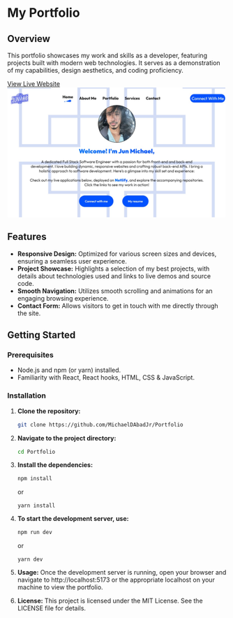 # My Portfolio

## Overview

This portfolio showcases my work and skills as a developer, featuring projects built with modern web technologies. It serves as a demonstration of my capabilities, design aesthetics, and coding proficiency.

<a href="https://junmike.dev/" target="_blank">View Live Website</a>
</br>
<img src="https://raw.githubusercontent.com/MichaelDAbadJr/assets/refs/heads/main/Portfolio-Cover.jpg" width="500">

## Features

- **Responsive Design:** Optimized for various screen sizes and devices, ensuring a seamless user experience.
- **Project Showcase:** Highlights a selection of my best projects, with details about technologies used and links to live demos and source code.
- **Smooth Navigation:** Utilizes smooth scrolling and animations for an engaging browsing experience.
- **Contact Form:** Allows visitors to get in touch with me directly through the site.

## Getting Started

### Prerequisites

- Node.js and npm (or yarn) installed.
- Familiarity with React, React hooks, HTML, CSS & JavaScript.

### Installation

1. **Clone the repository:**

   ```sh
   git clone https://github.com/MichaelDAbadJr/Portfolio
   ```

2. **Navigate to the project directory:**

   ```sh
   cd Portfolio
   ```

3. **Install the dependencies:**

   ```sh
   npm install
   ```

   or

   ```
   yarn install
   ```

4. **To start the development server, use:**

   ```sh
   npm run dev
   ```

   or

   ```
   yarn dev
   ```

5. **Usage:**
   Once the development server is running, open your browser and navigate to http://localhost:5173 or the appropriate localhost on your machine to view the portfolio.

6. **License:**
   This project is licensed under the MIT License. See the LICENSE file for details.
